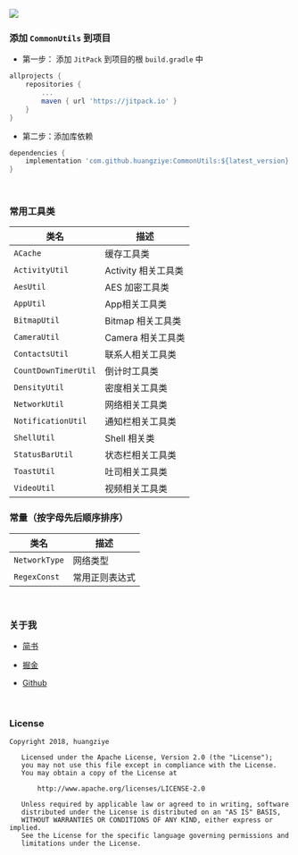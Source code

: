 [![](https://jitpack.io/v/huangziye/CommonUtils.svg)](https://jitpack.io/#huangziye/CommonUtils)

### 添加 `CommonUtils` 到项目

- 第一步： 添加 `JitPack` 到项目的根 `build.gradle` 中


```gradle
allprojects {
    repositories {
        ...
        maven { url 'https://jitpack.io' }
    }
}
```

- 第二步：添加库依赖


```gradle
dependencies {
    implementation 'com.github.huangziye:CommonUtils:${latest_version}'
}
```

<br />



### 常用工具类

| 类名 | 描述 |
| --- | --- |
| `ACache` | 缓存工具类 |
| `ActivityUtil` | Activity 相关工具类 |
| `AesUtil` | AES 加密工具类 |
| `AppUtil` | App相关工具类 |
| `BitmapUtil` | Bitmap 相关工具类 |
| `CameraUtil` | Camera 相关工具类 |
| `ContactsUtil` | 联系人相关工具类 |
| `CountDownTimerUtil` | 倒计时工具类 |
| `DensityUtil` | 密度相关工具类 |
| `NetworkUtil` | 网络相关工具类 |
| `NotificationUtil` | 通知栏相关工具类 |
| `ShellUtil` | Shell 相关类 |
| `StatusBarUtil` | 状态栏相关工具类 |
| `ToastUtil` | 吐司相关工具类 |
| `VideoUtil` | 视频相关工具类 |









### 常量（按字母先后顺序排序）

| 类名 | 描述 |
| --- | --- |
| `NetworkType` | 网络类型 |
| `RegexConst` | 常用正则表达式 |







<br />

### 关于我


- [简书](https://user-gold-cdn.xitu.io/2018/7/26/164d5709442f7342)

- [掘金](https://juejin.im/user/5ad93382518825671547306b)

- [Github](https://github.com/huangziye)

<br />

### License

```
Copyright 2018, huangziye

   Licensed under the Apache License, Version 2.0 (the "License");
   you may not use this file except in compliance with the License.
   You may obtain a copy of the License at

       http://www.apache.org/licenses/LICENSE-2.0

   Unless required by applicable law or agreed to in writing, software
   distributed under the License is distributed on an "AS IS" BASIS,
   WITHOUT WARRANTIES OR CONDITIONS OF ANY KIND, either express or implied.
   See the License for the specific language governing permissions and
   limitations under the License.
```
